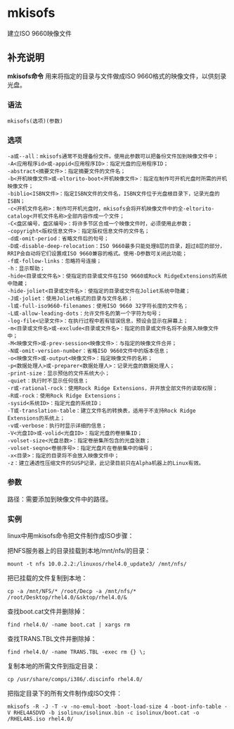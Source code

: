#  mkisofs

建立ISO 9660映像文件

##  补充说明

**mkisofs命令** 用来将指定的目录与文件做成ISO 9660格式的映像文件，以供刻录光盘。

###  语法

    
    
    mkisofs(选项)(参数)
    

###  选项

    
    
    -a或--all：mkisofs通常不处理备份文件。使用此参数可以把备份文件加到映像文件中；
    -A<应用程序id>或-appid<应用程序ID>：指定光盘的应用程序ID；
    -abstract<摘要文件>：指定摘要文件的文件名；
    -b<开机映像文件>或-eltorito-boot<开机映像文件>：指定在制作可开机光盘时所需的开机映像文件；
    -biblio<ISBN文件>：指定ISBN文件的文件名，ISBN文件位于光盘根目录下，记录光盘的ISBN；
    -c<开机文件名称>：制作可开机光盘时，mkisofs会将开机映像文件中的全-eltorito-catalog<开机文件名称>全部内容作成一个文件；
    -C<盘区编号，盘区编号>：将许多节区合成一个映像文件时，必须使用此参数；
    -copyright<版权信息文件>：指定版权信息文件的文件名；
    -d或-omit-period：省略文件后的句号；
    -D或-disable-deep-relocation：ISO 9660最多只能处理8层的目录，超过8层的部分，RRIP会自动将它们设置成ISO 9660兼容的格式。使用-D参数可关闭此功能；
    -f或-follow-links：忽略符号连接；
    -h：显示帮助；
    -hide<目录或文件名>：使指定的目录或文件在ISO 9660或Rock RidgeExtensions的系统中隐藏；
    -hide-joliet<目录或文件名>：使指定的目录或文件在Joliet系统中隐藏；
    -J或-joliet：使用Joliet格式的目录与文件名称；
    -l或-full-iso9660-filenames：使用ISO 9660 32字符长度的文件名；
    -L或-allow-leading-dots：允许文件名的第一个字符为句号；
    -log-file<记录文件>：在执行过程中若有错误信息，预设会显示在屏幕上；
    -m<目录或文件名>或-exclude<目录或文件名>：指定的目录或文件名将不会房入映像文件中；
    -M<映像文件>或-prev-session<映像文件>：与指定的映像文件合并；
    -N或-omit-version-number：省略ISO 9660文件中的版本信息；
    -o<映像文件>或-output<映像文件>：指定映像文件的名称；
    -p<数据处理人>或-preparer<数据处理人>：记录光盘的数据处理人；
    -print-size：显示预估的文件系统大小；
    -quiet：执行时不显示任何信息；
    -r或-rational-rock：使用Rock Ridge Extensions，并开放全部文件的读取权限；
    -R或-rock：使用Rock Ridge Extensions；
    -sysid<系统ID>：指定光盘的系统ID；
    -T或-translation-table：建立文件名的转换表，适用于不支持Rock Ridge Extensions的系统上；
    -v或-verbose：执行时显示详细的信息；
    -V<光盘ID>或-volid<光盘ID>：指定光盘的卷册集ID；
    -volset-size<光盘总数>：指定卷册集所包含的光盘张数；
    -volset-seqno<卷册序号>：指定光盘片在卷册集中的编号；
    -x<目录>：指定的目录将不会放入映像文件中；
    -z：建立通透性压缩文件的SUSP记录，此记录目前只在Alpha机器上的Linux有效。
    

###  参数

路径：需要添加到映像文件中的路径。

###  实例

linux中用mkisofs命令把文件制作成ISO步骤：

把NFS服务器上的目录挂载到本地/mnt/nfs/的目录：

    
    
    mount -t nfs 10.0.2.2:/linuxos/rhel4.0_update3/ /mnt/nfs/
    

把已挂载的文件复制到本地：

    
    
    cp -a /mnt/NFS/* /root/Decp -a /mnt/nfs/* /root/Desktop/rhel4.0/&sktop/rhel4.0/&
    

查找boot.cat文件并删除掉：

    
    
    find rhel4.0/ -name boot.cat | xargs rm
    

查找TRANS.TBL文件并删除掉：

    
    
    find rhel4.0/ -name TRANS.TBL -exec rm {} \;
    

复制本地的所需文件到指定目录：

    
    
    cp /usr/share/comps/i386/.discinfo rhel4.0/
    

把指定目录下的所有文件制作成ISO文件：

    
    
    mkisofs -R -J -T -v -no-emul-boot -boot-load-size 4 -boot-info-table -V RHEL4ASDVD -b isolinux/isolinux.bin -c isolinux/boot.cat -o /RHEL4AS.iso rhel4.0/
    

